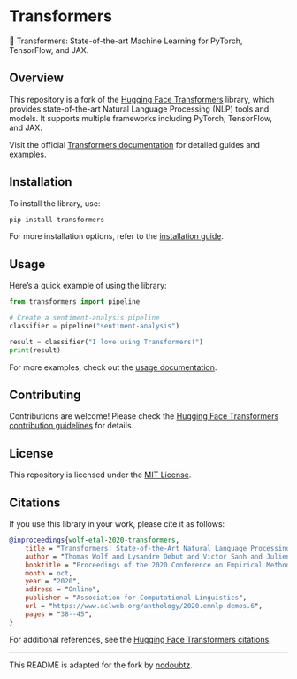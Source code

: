 # Transformers

🤗 Transformers: State-of-the-art Machine Learning for PyTorch, TensorFlow, and JAX.

## Overview

This repository is a fork of the [Hugging Face Transformers](https://github.com/huggingface/transformers) library, which provides state-of-the-art Natural Language Processing (NLP) tools and models. It supports multiple frameworks including PyTorch, TensorFlow, and JAX.

Visit the official [Transformers documentation](https://huggingface.co/transformers) for detailed guides and examples.

## Installation

To install the library, use:

```bash
pip install transformers
```

For more installation options, refer to the [installation guide](https://huggingface.co/transformers/installation.html).

## Usage

Here’s a quick example of using the library:

```python
from transformers import pipeline

# Create a sentiment-analysis pipeline
classifier = pipeline("sentiment-analysis")

result = classifier("I love using Transformers!")
print(result)
```

For more examples, check out the [usage documentation](https://huggingface.co/transformers/usage.html).

## Contributing

Contributions are welcome! Please check the [Hugging Face Transformers contribution guidelines](https://github.com/huggingface/transformers/blob/main/CONTRIBUTING.md) for details.

## License

This repository is licensed under the [MIT License](LICENSE).

## Citations

If you use this library in your work, please cite it as follows:

```bibtex
@inproceedings{wolf-etal-2020-transformers,
    title = "Transformers: State-of-the-Art Natural Language Processing",
    author = "Thomas Wolf and Lysandre Debut and Victor Sanh and Julien Chaumond and Clement Delangue and Anthony Moi and Pierric Cistac and Tim Rault and R\u{a}zvan Teodor Marc and Louis Plu and others",
    booktitle = "Proceedings of the 2020 Conference on Empirical Methods in Natural Language Processing: System Demonstrations",
    month = oct,
    year = "2020",
    address = "Online",
    publisher = "Association for Computational Linguistics",
    url = "https://www.aclweb.org/anthology/2020.emnlp-demos.6",
    pages = "38--45",
}
```

For additional references, see the [Hugging Face Transformers citations](https://github.com/huggingface/transformers#citations).

---
This README is adapted for the fork by [nodoubtz](https://github.com/nodoubtz).
